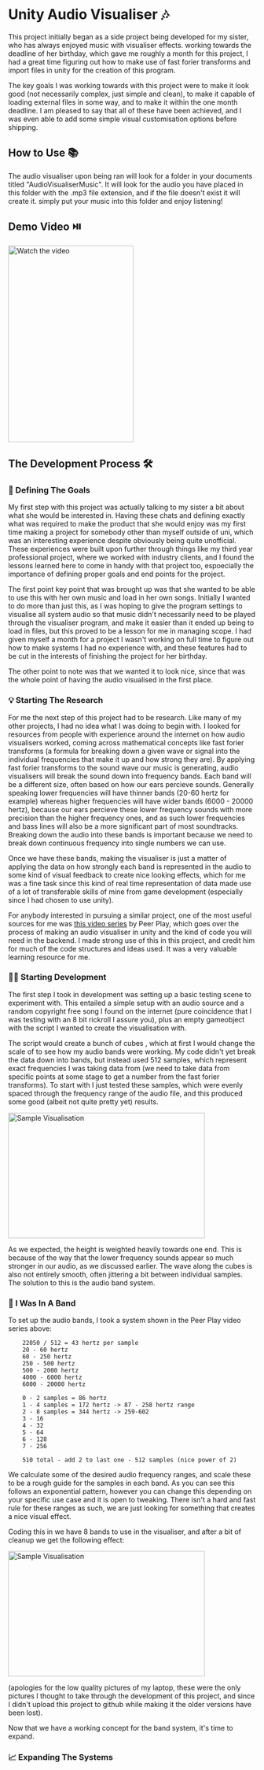 # Unity Audio Visualiser 🎶
This project initially began as a side project being developed for my sister, who has always enjoyed music with visualiser effects.
working towards the deadline of her birthday, which gave me roughly a month for this project, I had a great time figuring out how to
make use of fast forier transforms and import files in unity for the creation of this program.

The key goals I was working towards with this project were to make it look good (not necessarily complex, just simple and clean), to
make it capable of loading external files in some way, and to make it within the one month deadline. I am pleased to say that all of 
these have been achieved, and I was even able to add some simple visual customisation options before shipping.

## How to Use 📚
The audio visualiser upon being ran will look for a folder in your documents titled "AudioVisualiserMusic". It will look for the audio
you have placed in this folder with the .mp3 file extension, and if the file doesn't exist it will create it. simply put your music 
into this folder and enjoy listening!

## Demo Video ⏯️
<a href="https://www.youtube.com/shorts/TcbWR1ghD74">
  <img src="https://i.ytimg.com/vi/TcbWR1ghD74/oar2.jpg" alt="Watch the video" width="255" height="400">
</a>

## The Development Process 🛠️ 

### 🤔 Defining The Goals
My first step with this project was actually talking to my sister a bit about what she would be interested in. Having these chats and
defining exactly what was required to make the product that she would enjoy was my first time making a project for somebody other than 
myself outside of uni, which was an interesting experience despite obviously being quite unofficial. These experiences were built upon
further through things like my third year professional project, where we worked with industry clients, and I found the lessons learned 
here to come in handy with that project too, espoecially the importance of defining proper goals and end points for the project. 

The first point key point that was brought up was that she wanted to be able to use this with her own music and load in her own songs.
Initially I wanted to do more than just this, as I was hoping to give the program settings to visualise all system audio so that music
didn't necessarily need to be played through the visualiser program, and make it easier than it ended up being to load in files, but this
proved to be a lesson for me in managing scope. I had given myself a month for a project I wasn't working on full time to figure out how
to make systems I had no experience with, and these features had to be cut in the interests of finishing the project for her birthday.

The other point to note was that we wanted it to look nice, since that was the whole point of having the audio visualised in the first place.

### 💡 Starting The Research
For me the next step of this project had to be research. Like many of my other projects, I had no idea what I was doing to begin with. I
looked for resources from people with experience around the internet on how audio visualisers worked, coming across mathematical concepts
like fast forier transforms (a formula for breaking down a given wave or signal into the individual frequencies that make it up and how strong
they are). By applying fast forier transforms to the sound wave our music is generating, audio visualisers will break the sound down into 
frequency bands. Each band will be a different size, often based on how our ears percieve sounds. Generally speaking lower frequencies will
have thinner bands (20-60 hertz for example) whereas higher frequencies will have wider bands (6000 - 20000 hertz), because our ears percieve
these lower frequency sounds with more precision than the higher frequency ones, and as such lower frequencies and bass lines will also be a
more significant part of most soundtracks. Breaking down the audio into these bands is important because we need to break down continuous 
frequency into single numbers we can use.

Once we have these bands, making the visualiser is just a matter of applying the data on how strongly each band is represented in the audio
to some kind of visual feedback to create nice looking effects, which for me was a fine task since this kind of real time representation
of data made use of a lot of transferable skills of mine from game development (especially since I had chosen to use unity).

For anybody interested in pursuing a similar project, one of the most useful sources for me was [this video series](https://www.youtube.com/playlist?list=PL3POsQzaCw53p2tA6AWf7_AWgplskR0Vo)
by Peer Play, which goes over the process of making an audio visualiser in unity and the kind of code you will need in the backend. I made
strong use of this in this project, and credit him for much of the code structures and ideas used. It was a very valuable learning resource 
for me.

### 👨‍💻 Starting Development
The first step I took in development was setting up a basic testing scene to experiment with. This entailed a simple setup with an audio
source and a random copyright free song I found on the internet (pure coincidence that I was testing with an 8 bit rickroll I assure you),
plus an empty gameobject with the script I wanted to create the visualisation with.

The script would create a bunch of cubes , which at first I would change the scale of to see how my audio bands were working. My code didn't 
yet break the data down into bands, but instead used 512 samples, which represent exact frequencies I was taking data from (we need to take
data from specific points at some stage to get a number from the fast forier transforms). To start with I just tested these samples, which 
were evenly spaced through the frequency range of the audio file, and this produced some good (albeit not quite pretty yet) results.

<a>
  <img src="https://github.com/user-attachments/assets/16b526d0-fa2b-4f39-a6e4-b4e030c94065" alt="Sample Visualisation" width="400" height="255">
</a>

As we expected, the height is weighted heavily towards one end. This is because of the way that the lower frequency sounds appear so much
stronger in our audio, as we discussed earlier. The wave along the cubes is also not entirely smooth, often jittering a bit between individual
samples. The solution to this is the audio band system.

### 🤠 I Was In A Band
To set up the audio bands, I took a system shown in the Peer Play video series above:

        22050 / 512 = 43 hertz per sample
        20 - 60 hertz
        60 - 250 hertz
        250 - 500 hertz
        500 - 2000 hertz
        4000 - 6000 hertz
        6000 - 20000 hertz

        0 - 2 samples = 86 hertz
        1 - 4 samples = 172 hertz -> 87 - 258 hertz range
        2 - 8 samples = 344 hertz -> 259-602
        3 - 16
        4 - 32
        5 - 64
        6 - 128
        7 - 256

        510 total - add 2 to last one - 512 samples (nice power of 2)

We calculate some of the desired audio frequency ranges, and scale these to be a rough guide for the samples in each band. As you can see this
follows an exponential pattern, however you can change this depending on your specific use case and it is open to tweaking. There isn't a hard
and fast rule for these ranges as such, we are just looking for something that creates a nice visual effect.

Coding this in we have 8 bands to use in the visualiser, and after a bit of cleanup we get the following effect:

<a>
  <img src="https://github.com/user-attachments/assets/a7794e97-2e26-4a95-9d3c-c559675a5301" alt="Sample Visualisation" width="400" height="255">
</a>

(apologies for the low quality pictures of my laptop, these were the only pictures I thought to take through the development of this project, and 
since I didn't upload this project to github while making it the older versions have been lost).

Now that we have a working concept for the band system, it's time to expand.

### 📈 Expanding The Systems



